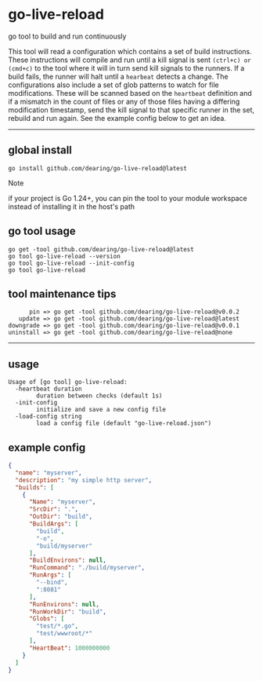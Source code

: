# go-live-reload

go tool to build and run continuously

This tool will read a configuration which contains a set of build instructions. These instructions will compile and run until a kill signal is sent `(ctrl+c) or (cmd+c)` to the tool where it will in turn send kill signals to the runners. If a build fails, the runner will halt until a `hearbeat` detects a change. The configurations also include a set of glob patterns to watch for file modifications. These will be scanned based on the `heartbeat` definition and if a mismatch in the count of files or any of those files having a differing modification timestamp, send the kill signal to that specific runner in the set, rebuild and run again. See the example config below to get an idea.

---
## global install

```
go install github.com/dearing/go-live-reload@latest
```
>[!NOTE]
>if your project is Go 1.24+, you can pin the tool to your module workspace instead of installing it in the host's path
## go tool usage
```
go get -tool github.com/dearing/go-live-reload@latest
go tool go-live-reload --version
go tool go-live-reload --init-config
go tool go-live-reload
```
## tool maintenance tips
```
      pin => go get -tool github.com/dearing/go-live-reload@v0.0.2
   update => go get -tool github.com/dearing/go-live-reload@latest
downgrade => go get -tool github.com/dearing/go-live-reload@v0.0.1
uninstall => go get -tool github.com/dearing/go-live-reload@none
```
---

## usage

```
Usage of [go tool] go-live-reload:
  -heartbeat duration
        duration between checks (default 1s)
  -init-config
        initialize and save a new config file
  -load-config string
        load a config file (default "go-live-reload.json")
```

## example config

```json
{
  "name": "myserver",
  "description": "my simple http server",
  "builds": [
    {
      "Name": "myserver",
      "SrcDir": ".",
      "OutDir": "build",
      "BuildArgs": [
        "build",
        "-o",
        "build/myserver"
      ],
      "BuildEnvirons": null,
      "RunCommand": "./build/myserver",
      "RunArgs": [
        "--bind",
        ":8081"
      ],
      "RunEnvirons": null,
      "RunWorkDir": "build",
      "Globs": [
        "test/*.go",
        "test/wwwroot/*"
      ],
      "HeartBeat": 1000000000
    }
  ]
}
```
